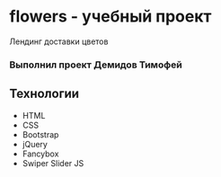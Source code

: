 # flowers - учебный проект
Лендинг доставки цветов
### Выполнил проект Демидов Тимофей

## Технологии
- HTML
- CSS
- Bootstrap
- jQuery
- Fancybox
- Swiper Slider JS
